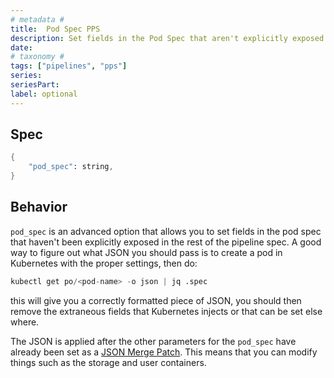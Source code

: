 ```yaml
---
# metadata # 
title:  Pod Spec PPS
description: Set fields in the Pod Spec that aren't explicitly exposed.
date: 
# taxonomy #
tags: ["pipelines", "pps"]
series:
seriesPart:
label: optional
---
```


##  Spec

```s
{
    "pod_spec": string,
}
```

## Behavior 

`pod_spec` is an advanced option that allows you to set fields in the pod spec
that haven't been explicitly exposed in the rest of the pipeline spec. A good
way to figure out what JSON you should pass is to create a pod in Kubernetes
with the proper settings, then do:

```s
kubectl get po/<pod-name> -o json | jq .spec
```

this will give you a correctly formatted piece of JSON, you should then remove
the extraneous fields that Kubernetes injects or that can be set else where.

The JSON is applied after the other parameters for the `pod_spec` have already
been set as a [JSON Merge Patch](https://tools.ietf.org/html/rfc7386). This
means that you can modify things such as the storage and user containers.

